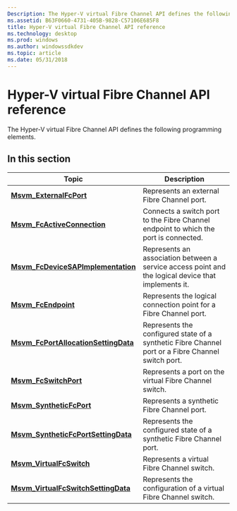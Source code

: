 ```yaml
---
Description: The Hyper-V virtual Fibre Channel API defines the following programming elements.
ms.assetid: B63F0660-4731-405B-9828-C57106E685F8
title: Hyper-V virtual Fibre Channel API reference
ms.technology: desktop
ms.prod: windows
ms.author: windowssdkdev
ms.topic: article
ms.date: 05/31/2018
---
```


# Hyper-V virtual Fibre Channel API reference

The Hyper-V virtual Fibre Channel API defines the following programming elements.

## In this section



| Topic                                                                                    | Description                                                                                                    |
|------------------------------------------------------------------------------------------|----------------------------------------------------------------------------------------------------------------|
| [**Msvm\_ExternalFcPort**](msvm-externalfcport.md)<br/>                           | Represents an external Fibre Channel port.<br/>                                                          |
| [**Msvm\_FcActiveConnection**](msvm-fcactiveconnection.md)<br/>                   | Connects a switch port to the Fibre Channel endpoint to which the port is connected.<br/>                |
| [**Msvm\_FcDeviceSAPImplementation**](msvm-fcdevicesapimplementation.md)<br/>     | Represents an association between a service access point and the logical device that implements it.<br/> |
| [**Msvm\_FcEndpoint**](msvm-fcendpoint.md)<br/>                                   | Represents the logical connection point for a Fibre Channel port.<br/>                                   |
| [**Msvm\_FcPortAllocationSettingData**](msvm-fcportallocationsettingdata.md)<br/> | Represents the configured state of a synthetic Fibre Channel port or a Fibre Channel switch port.<br/>   |
| [**Msvm\_FcSwitchPort**](msvm-fcswitchport.md)<br/>                               | Represents a port on the virtual Fibre Channel switch.<br/>                                              |
| [**Msvm\_SyntheticFcPort**](msvm-syntheticfcport.md)<br/>                         | Represents a synthetic Fibre Channel port.<br/>                                                          |
| [**Msvm\_SyntheticFcPortSettingData**](msvm-syntheticfcportsettingdata.md)<br/>   | Represents the configured state of a synthetic Fibre Channel port.<br/>                                  |
| [**Msvm\_VirtualFcSwitch**](msvm-virtualfcswitch.md)<br/>                         | Represents a virtual Fibre Channel switch.<br/>                                                          |
| [**Msvm\_VirtualFcSwitchSettingData**](msvm-virtualfcswitchsettingdata.md)<br/>   | Represents the configuration of a virtual Fibre Channel switch.<br/>                                     |



 

 

 




